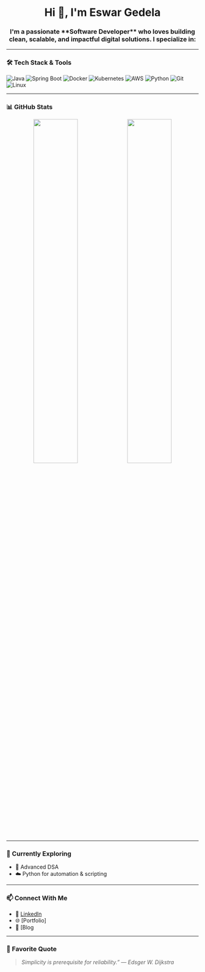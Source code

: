 <h1 align="center">Hi 👋, I'm Eswar Gedela</h1>
<h3 align="center">I'm a passionate **Software Developer** who loves building clean, scalable, and impactful digital solutions. I specialize in:</h3>

---

### 🛠️ Tech Stack & Tools
![Java](https://img.shields.io/badge/-Java-007396?style=flat&logo=java)
![Spring Boot](https://img.shields.io/badge/-Spring%20Boot-6DB33F?style=flat&logo=spring-boot)
![Docker](https://img.shields.io/badge/-Docker-2496ED?style=flat&logo=docker)
![Kubernetes](https://img.shields.io/badge/-Kubernetes-326CE5?style=flat&logo=kubernetes)
![AWS](https://img.shields.io/badge/-AWS-232F3E?style=flat&logo=amazon-aws)
![Python](https://img.shields.io/badge/-Python-3776AB?style=flat&logo=python)
![Git](https://img.shields.io/badge/-Git-F05032?style=flat&logo=git)
![Linux](https://img.shields.io/badge/-Linux-FCC624?style=flat&logo=linux)

---

### 📊 GitHub Stats
<p align="center">
  <img src="https://github-readme-stats.vercel.app/api?username=your-github-eswargedela&show_icons=true&theme=radical" width="48%" />
  <img src="https://github-readme-streak-stats.herokuapp.com/?user=your-github-eswargedela&theme=radical" width="48%" />
</p>

---

### 🌱 Currently Exploring
- 🧠 Advanced DSA 
- ☁️ Python for automation & scripting

---

### 📫 Connect With Me
- 💼 [LinkedIn](https://www.linkedin.com/in/eswar-gedela-7a6301151/)
- 🌐 [Portfolio]
- 📝 [Blog

---

### 💬 Favorite Quote
> *Simplicity is prerequisite for reliability.”
— Edsger W. Dijkstra*

